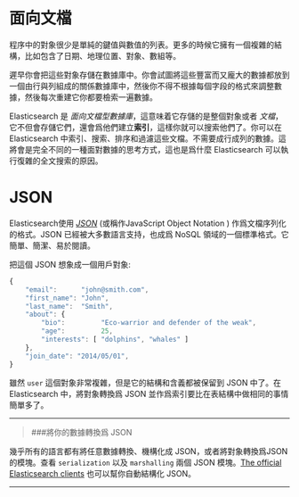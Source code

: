 # 面向文檔

程序中的對象很少是單純的鍵值與數值的列表。更多的時候它擁有一個複雜的結構，比如包含了日期、地理位置、對象、數組等。

遲早你會把這些對象存儲在數據庫中。你會試圖將這些豐富而又龐大的數據都放到一個由行與列組成的關係數據庫中，然後你不得不根據每個字段的格式來調整數據，然後每次重建它你都要檢索一遍數據。

Elasticsearch 是 _面向文檔型數據庫_，這意味着它存儲的是整個對象或者 _文檔_，它不但會存儲它們，還會爲他們建立**索引**，這樣你就可以搜索他們了。你可以在 Elasticsearch 中索引、搜索、排序和過濾這些文檔。不需要成行成列的數據。這將會是完全不同的一種面對數據的思考方式，這也是爲什麼 Elasticsearch 可以執行復雜的全文搜索的原因。


# JSON

Elasticsearch使用 [_JSON_](http://baike.baidu.com/view/136475.htm?fr=aladdin) (或稱作JavaScript
Object Notation ) 作爲文檔序列化的格式。JSON 已經被大多數語言支持，也成爲 NoSQL 領域的一個標準格式。它簡單、簡潔、易於閱讀。

把這個 JSON 想象成一個用戶對象:

```js
{
    "email":      "john@smith.com",
    "first_name": "John",
    "last_name":  "Smith",
    "about": {
        "bio":         "Eco-warrior and defender of the weak",
        "age":         25,
        "interests": [ "dolphins", "whales" ]
    },
    "join_date": "2014/05/01",
}
```

雖然 `user` 這個對象非常複雜，但是它的結構和含義都被保留到 JSON 中了。在 Elasticsearch 中，將對象轉換爲 JSON 並作爲索引要比在表結構中做相同的事情簡單多了。

***
>###將你的數據轉換爲 JSON

幾乎所有的語言都有將任意數據轉換、機構化成 JSON，或者將對象轉換爲JSON的模塊。查看 `serialization` 以及 `marshalling` 兩個 JSON 模塊。[The official Elasticsearch clients](http://www.elasticsearch.org/guide) 也可以幫你自動結構化 JSON。

***
